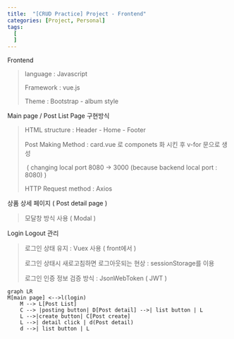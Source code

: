 ```yaml
---
title:  "[CRUD Practice] Project - Frontend"
categories: [Project, Personal]
tags:
  [
  ] 
---
```



Frontend

> language : Javascript
>
> Framework : vue.js
>
> Theme : Bootstrap - album style

Main page / Post List Page  구현방식

> HTML structure :  Header - Home - Footer
>
> Post Making Method : card.vue 로 componets 화 시킨 후 v-for 문으로 생성
>
> ​ ( changing local port 8080 -> 3000 (because backend local port : 8080) )
>
> HTTP Request method : Axios

상품 상세 페이지 ( Post detail page )

> 모달창 방식 사용 ( Modal )

Login Logout 관리

> 로그인 상태 유지  : Vuex 사용 ( front에서 )
>
> 로그인 상태시 새로고침하면 로그아웃되는 현상 : sessionStorage를 이용
>
>
> 로그인 인증 정보 검증 방식 : JsonWebToken ( JWT )

```mermaid
graph LR
M[main page] <-->l(login)
    M --> L[Post List]
    C --> |posting button| D[Post detail] -->| list button | L
    L -->|create button| C[Post create]
    L -->| detail click | d(Post detail)
    d -->| list button | L
 
```
